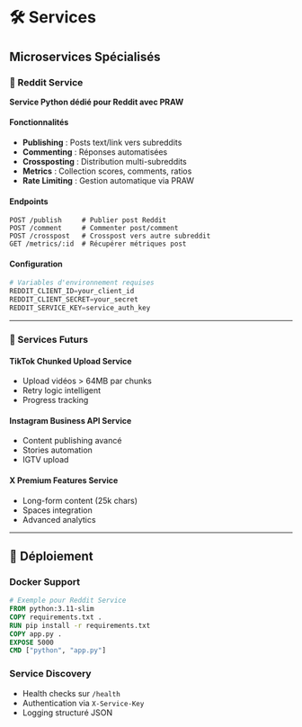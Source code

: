 # 🛠️ Services

## Microservices Spécialisés

### 🐍 Reddit Service
**Service Python dédié pour Reddit avec PRAW**

#### Fonctionnalités
- **Publishing** : Posts text/link vers subreddits
- **Commenting** : Réponses automatisées  
- **Crossposting** : Distribution multi-subreddits
- **Metrics** : Collection scores, comments, ratios
- **Rate Limiting** : Gestion automatique via PRAW

#### Endpoints
```
POST /publish     # Publier post Reddit
POST /comment     # Commenter post/comment  
POST /crosspost   # Crosspost vers autre subreddit
GET /metrics/:id  # Récupérer métriques post
```

#### Configuration
```python
# Variables d'environnement requises
REDDIT_CLIENT_ID=your_client_id
REDDIT_CLIENT_SECRET=your_secret  
REDDIT_SERVICE_KEY=service_auth_key
```

---

### 🔮 Services Futurs

#### TikTok Chunked Upload Service
- Upload vidéos > 64MB par chunks
- Retry logic intelligent
- Progress tracking

#### Instagram Business API Service  
- Content publishing avancé
- Stories automation
- IGTV upload

#### X Premium Features Service
- Long-form content (25k chars)
- Spaces integration  
- Advanced analytics

---

## 🚀 Déploiement

### Docker Support
```dockerfile
# Exemple pour Reddit Service
FROM python:3.11-slim
COPY requirements.txt .
RUN pip install -r requirements.txt
COPY app.py .
EXPOSE 5000
CMD ["python", "app.py"]
```

### Service Discovery
- Health checks sur `/health`
- Authentication via `X-Service-Key`
- Logging structuré JSON